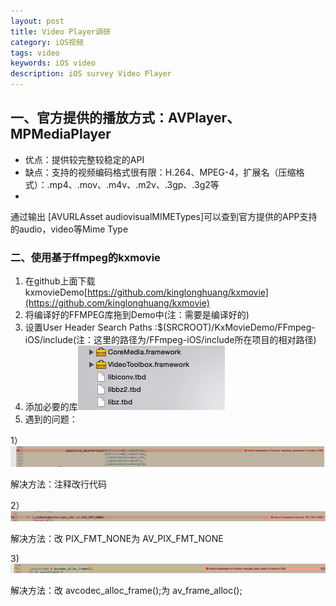 ```yaml
---
layout: post
title: Video Player调研
category: iOS视频
tags: video
keywords: iOS video
description: iOS survey Video Player
---
```


## 一、官方提供的播放方式：AVPlayer、MPMediaPlayer

- 优点：提供较完整较稳定的API
- 缺点：支持的视频编码格式很有限：H.264、MPEG-4，扩展名（压缩格式）：.mp4、.mov、.m4v、.m2v、.3gp、.3g2等
- ​

通过输出 [AVURLAsset audiovisualMIMETypes]可以查到官方提供的APP支持的audio，video等Mime Type

 

### 二、使用基于ffmpeg的kxmovie

1. 在github上面下载kxmovieDemo[https://github.com/kinglonghuang/kxmovie](https://github.com/kinglonghuang/kxmovie)
2. 将编译好的FFMPEG库拖到Demo中(注：需要是编译好的)
3. 设置User Header Search Paths :$(SRCROOT)/KxMovieDemo/FFmpeg-iOS/include(注：这里的路径为/FFmpeg-iOS/include所在项目的相对路径)
4. 添加必要的库![pic1](/assets/postImages/iOSVideo/SurveyVideoPlayer/pic1.png)
5. 遇到的问题：

1）![problem1](/assets/postImages/iOSVideo/SurveyVideoPlayer/problem1.png)

解决方法：注释改行代码

 

2）![problem2](/assets/postImages/iOSVideo/SurveyVideoPlayer/problem2.png)

解决方法：改 PIX_FMT_NONE为 AV_PIX_FMT_NONE

 

3)![problem3](/assets/postImages/iOSVideo/SurveyVideoPlayer/problem3.png)

解决方法：改 avcodec_alloc_frame();为 av_frame_alloc();

